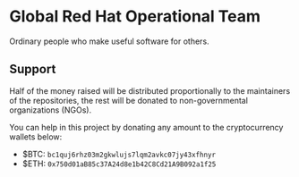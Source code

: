 # Global Red Hat Operational Team

Ordinary people who make useful software for others.

## Support

Half of the money raised will be distributed proportionally to
the maintainers of the repositories, the rest will be donated
to non-governmental organizations (NGOs).

You can help in this project by donating any amount to the
cryptocurrency wallets below:

- $BTC: `bc1quj6rhz03m2gkwlujs7lqm2avkc07jy43xfhnyr`
- $ETH: `0x750d01aB85c37A24d8e1b42C8Cd21A9B092a1f25`

